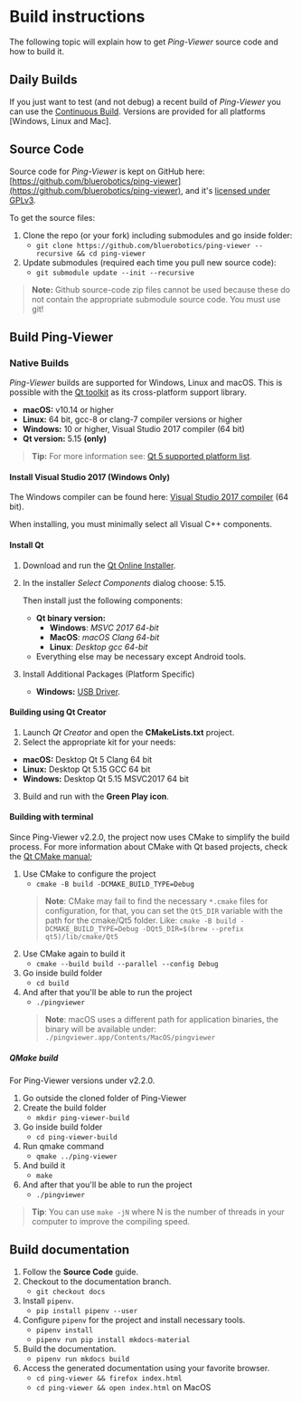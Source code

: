 # Build instructions

The following topic will explain how to get *Ping-Viewer* source code and how to build it.

## Daily Builds

If you just want to test (and not debug) a recent build of *Ping-Viewer* you can use the [Continuous Build](https://github.com/bluerobotics/ping-viewer/releases/tag/continuous). Versions are provided for all platforms [Windows, Linux and Mac].

## Source Code

Source code for *Ping-Viewer* is kept on GitHub here: [https://github.com/bluerobotics/ping-viewer](https://github.com/bluerobotics/ping-viewer), and it's [licensed under GPLv3](https://github.com/bluerobotics/ping-viewer/blob/master/LICENSE.md).

To get the source files:

1. Clone the repo (or your fork) including submodules and go inside folder:
    - `git clone https://github.com/bluerobotics/ping-viewer --recursive && cd ping-viewer`
2. Update submodules (required each time you pull new source code):
    - `git submodule update --init --recursive`

> **Note:** Github source-code zip files cannot be used because these do not contain the appropriate submodule source code. You must use git!


## Build Ping-Viewer

### Native Builds

*Ping-Viewer* builds are supported for Windows, Linux and macOS. This is possible with the [Qt toolkit](http://www.qt.io) as its cross-platform support library.

- **macOS:** v10.14 or higher
- **Linux:** 64 bit, gcc-8 or clang-7 compiler versions or higher
- **Windows:** 10 or higher, Visual Studio 2017 compiler (64 bit)
- **Qt version:** 5.15 **(only)**

> **Tip:** For more information see: [Qt 5 supported platform list](http://doc.qt.io/qt-5/supported-platforms.html).

#### Install Visual Studio 2017 (Windows Only)

The Windows compiler can be found here: [Visual Studio 2017 compiler](https://visualstudio.microsoft.com/vs/older-downloads/) (64 bit).

When installing, you must minimally select all Visual C++ components.

#### Install Qt

1. Download and run the [Qt Online Installer](http://www.qt.io/download-open-source).
2. In the installer *Select Components* dialog choose: 5.15.

   Then install just the following components:
   - **Qt binary version:**
     - **Windows**: *MSVC 2017 64-bit*
     - **MacOS**: *macOS Clang 64-bit*
     - **Linux**: *Desktop gcc 64-bit*
   - Everything else may be necessary except Android tools.

3. Install Additional Packages (Platform Specific)
   - **Windows:** [USB Driver](https://cdn.sparkfun.com/assets/learn_tutorials/7/4/CDM21228_Setup.exe).

#### Building using Qt Creator

1. Launch *Qt Creator* and open the **CMakeLists.txt** project.
2. Select the appropriate kit for your needs:
  - **macOS:** Desktop Qt 5 Clang 64 bit
  - **Linux:** Desktop Qt 5.15 GCC 64 bit
  - **Windows:** Desktop Qt 5.15 MSVC2017 64 bit
3. Build and run with the **Green Play icon**.

#### Building with terminal

Since Ping-Viewer v2.2.0, the project now uses CMake to simplify the build process.
For more information about CMake with Qt based projects, check the [Qt CMake manual](https://doc.qt.io/qt-5/cmake-manual.html);

1. Use CMake to configure the project
    - `cmake -B build -DCMAKE_BUILD_TYPE=Debug`
    > **Note**: CMake may fail to find the necessary `*.cmake` files for configuration, for that, you can set the `Qt5_DIR` variable with the path for the cmake/Qt5 folder.
    > Like: `cmake -B build -DCMAKE_BUILD_TYPE=Debug -DQt5_DIR=$(brew --prefix qt5)/lib/cmake/Qt5`
2. Use CMake again to build it
    - `cmake --build build --parallel --config Debug`
3. Go inside build folder
    - `cd build`
4. And after that you'll be able to run the project
    - `./pingviewer`
    > **Note**: macOS uses a different path for application binaries, the binary will be available under: `./pingviewer.app/Contents/MacOS/pingviewer`

##### QMake build

For Ping-Viewer versions under v2.2.0.

1. Go outside the cloned folder of Ping-Viewer
2. Create the build folder
    - `mkdir ping-viewer-build`
3. Go inside build folder
    - `cd ping-viewer-build`
4. Run qmake command
    - `qmake ../ping-viewer`
5. And build it
    - `make`
6. And after that you'll be able to run the project
    - `./pingviewer`

> **Tip**: You can use `make -jN` where N is the number of threads in your computer to improve the compiling speed.

## Build documentation

1. Follow the **Source Code** guide.
2. Checkout to the documentation branch.
    - `git checkout docs`
3. Install `pipenv`.
    - `pip install pipenv --user`
4. Configure `pipenv` for the project and install necessary tools.
    - `pipenv install`
    - `pipenv run pip install mkdocs-material`
5. Build the documentation.
    - `pipenv run mkdocs build`
6. Access the generated documentation using your favorite browser.
    - `cd ping-viewer && firefox index.html`
    - `cd ping-viewer && open index.html` on MacOS
